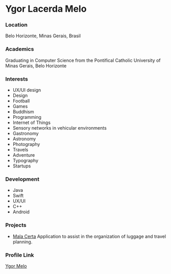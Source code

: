 # Ygor Lacerda Melo

### Location

Belo Horizonte, Minas Gerais, Brasil

### Academics

Graduating in Computer Science from the Pontifical Catholic University of Minas Gerais, Belo Horizonte

### Interests

- UX/UI design
- Design 
- Football
- Games
- Buddhism
- Programming
- Internet of Things
- Sensory networks in vehicular environments
- Gastronomy
- Astronomy
- Photography
- Travels
- Adventure
- Typography
- Startups
 

### Development

- Java
- Swift
- UX/UI
- C++
- Android

### Projects

- [Mala Certa](https://github.com/ygorlmelo/malacerta.git) Application to assist in the organization of luggage and travel planning.

### Profile Link

[Ygor Melo](https://github.com/ygorlmelo)